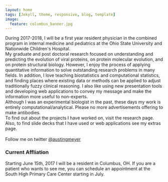 ```yaml
---
layout: home
tags: [Jekyll, theme, responsive, blog, template]
image:
  feature: columbus_banner.jpg
---
```


During 2017-2018, I will be a first year resident physician in the combined program in internal medicine and pediatrics at the Ohio State University and Nationwide Children's Hospital. 
<br>
My graduate and post doctoral research focused on understanding and predicting the evolution of viral proteins, on protein molecular evolution, and on protein structural biology. However, I enjoy the process of applying quantitative information to solve outstanding research problems in many fields. In addition, I love teaching biostatistics and computational statistics, and finding places where existing data or methods can be applied to adjust traditionally fuzzy clinical reasoning. I also like using new presentation tools and developing web applications to convey my message and make the information more useful to non-experts.
<br>
Although I was an experimental biologist in the past, these days my work is entirely computational/analytical. Please no more advertisements offering to make antibodies.
<br>
To find out about the projects I have worked on, visit the research page. Also, to find slide decks that I have used or web applications see my extras page.
<br>  
Follow me on twitter <a href="https://twitter.com/austingmeyer">@austingmeyer</a>

### Current Affliation
Starting June 15th, 2017 I will be a resident in Columbus, OH. If you are a patient who wants to see me, you can schedule an appointment at the South High Primary Care Center starting in July.
